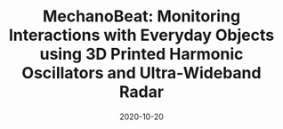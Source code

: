 ---
title: "MechanoBeat: Monitoring Interactions with Everyday Objects using 3D Printed Harmonic Oscillators and Ultra-Wideband Radar"
collection: publications
permalink: 
excerpt: 
authors: <ins>Md Farhan Tasnim Oshim</ins>, Julian Killingback, Dave Follette, Huaishu Peng, Tauhidur Rahman
date: 2020-10-20
venue: 'UIST 20: Proceedings of the 33rd Annual ACM Symposium on User Interface Software and Technology'
paperurl: 'https://dl.acm.org/doi/pdf/10.1145/3379337.3415902'
videourl: 'https://youtu.be/ZXA_eKm_bR8?si=22mnOPhIftjlQZkS'
image: '/images/mechanobeat.png'
---